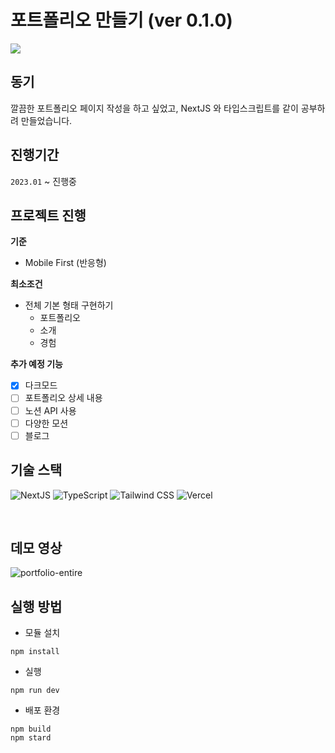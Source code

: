# 포트폴리오 만들기 (ver 0.1.0)

![](https://i.imgur.com/bcKNF5L.png)

## 동기
 깔끔한 포트폴리오 페이지 작성을 하고 싶었고, NextJS 와 타입스크립트를 같이 공부하려 만들었습니다.
 

## 진행기간
 `2023.01` ~ 진행중


## 프로젝트 진행
**기준**
- Mobile First (반응형)

**최소조건**
- 전체 기본 형태 구현하기
    - 포트폴리오
    - 소개
    - 경험

**추가 예정 기능**

 - [x] 다크모드
 - [ ] 포트폴리오 상세 내용
 - [ ] 노션 API 사용
 - [ ] 다양한 모션
 - [ ] 블로그

## 기술 스택
<img alt="NextJS" src ="https://img.shields.io/badge/Next.js-000000?&style=flat&logo=Next.js&logoColor=white"/> <img alt="TypeScript" src ="https://img.shields.io/badge/TypeScript-3178C6?&style=flat&logo=TypeScript&logoColor=white"/>
<img alt="Tailwind CSS" src ="https://img.shields.io/badge/Tailwind CSS-06B6D4?&style=flat&logo=Tailwind&logoColor=white"/>
<img alt="Vercel" src ="https://img.shields.io/badge/Vercel-000000?&style=flat&logo=Vercel&logoColor=white"/>

</br>

## 데모 영상

![portfolio-entire](https://user-images.githubusercontent.com/59612529/221880810-f9956534-2a3c-4dbe-b656-742c04637df0.gif)


## 실행 방법

- 모듈 설치
```tsx
npm install
```
- 실행
```tsx
npm run dev
```

- 배포 환경
```tsx
npm build
npm stard
```
